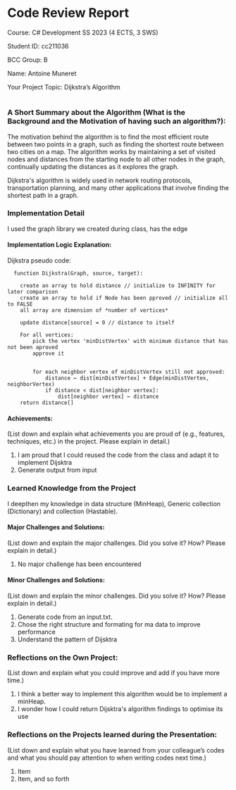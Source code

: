 # Code Review Report
Course: C# Development SS 2023 (4 ECTS, 3 SWS)

Student ID: cc211036

BCC Group: B

Name: Antoine Muneret

Your Project Topic: Dijkstra’s Algorithm

#

### A Short Summary about the Algorithm (What is the Background and the Motivation of having such an algorithm?): 
The motivation behind the algorithm is to find the most efficient route between two points in a graph, such as finding the shortest route between two cities on a map. The algorithm works by maintaining a set of visited nodes and distances from the starting node to all other nodes in the graph, continually updating the distances as it explores the graph.

Dijkstra's algorithm is widely used in network routing protocols, transportation planning, and many other applications that involve finding the shortest path in a graph.

### Implementation Detail
I used the graph library we created during class, has the edge

#### Implementation Logic Explanation:
Dijkstra pseudo code:
```
  function Dijkstra(Graph, source, target):
      
    create an array to hold distance // initialize to INFINITY for later comparison
    create an array to hold if Node has been pproved // initialize all to FALSE
    all array are dimension of *number of vertices*

    update distance[source] = 0 // distance to itself

    For all vertices:
        pick the vertex 'minDistVertex' with minimum distance that has not been aproved
        approve it    

        
        for each neighbor vertex of minDistVertex still not approved:
            distance ← dist[minDistVertex] + Edge(minDistVertex, neighborVertex)
            if distance < dist[neighbor vertex]:
                dist[neighbor vertex] ← distance
    return distance[]
```

#### Achievements:
(List down and explain what achievements you are proud of (e.g., features, techniques, etc.) in the project. Please explain in detail.)
1. I am proud that I could reused the code from the class and adapt it to implement Dijsktra
2. Generate output from input

### Learned Knowledge from the Project
I deepthen my knowledge in data structure (MinHeap), Generic collection (Dictionary) and collection (Hastable).

#### Major Challenges and Solutions:
(List down and explain the major challenges. Did you solve it? How? Please explain in detail.)
1. No major challenge has been encountered

#### Minor Challenges and Solutions:
(List down and explain the minor challenges. Did you solve it? How? Please explain in detail.)
1. Generate code from an input.txt. 
2. Chose the right structure and formating for ma data to improve performance
3. Understand the pattern of Dijsktra

### Reflections on the Own Project:
(List down and explain what you could improve and add if you have more time.)
1. I think a better way to implement this algorithm would be to implement a minHeap.
2. I wonder how I could return Dijsktra's algorithm findings to optimise its use

### Reflections on the Projects learned during the Presentation:
(List down and explain what you have learned from your colleague’s codes and what you should pay attention to when writing codes next time.)
1. Item
2. Item, and so forth